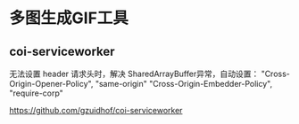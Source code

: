 # 多图生成GIF工具

## coi-serviceworker

无法设置 header 请求头时，解决 SharedArrayBuffer异常，自动设置：
"Cross-Origin-Opener-Policy", "same-origin"
"Cross-Origin-Embedder-Policy", "require-corp"

https://github.com/gzuidhof/coi-serviceworker
